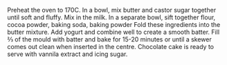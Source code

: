 Preheat the oven to 170C. In a bowl, mix butter and castor sugar together until soft and fluffy.
Mix in the milk.
In a separate bowl, sift together flour, cocoa powder, baking soda, baking powder
Fold these ingredients into the butter mixture.
Add yogurt and combine well to create a smooth batter.
 Fill ⅔ of the mould with batter and bake for 15-20 minutes or until a skewer comes out clean when inserted in the centre.
 Chocolate cake is ready to serve with vannila extract and icing sugar.
